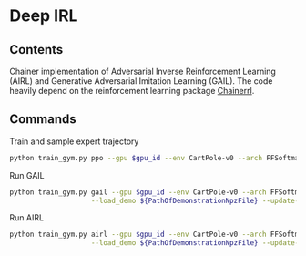 # Deep IRL

## Contents

Chainer implementation of Adversarial Inverse Reinforcement Learning (AIRL) and Generative Adversarial Imitation Learning (GAIL). 
The code heavily depend on the reinforcement learning package [Chainerrl](https://github.com/chainer/chainerrl/tree/master/chainerrl).

## Commands

Train and sample expert trajectory
```bash
python train_gym.py ppo --gpu $gpu_id --env CartPole-v0 --arch FFSoftmax --steps 50000 
```

Run GAIL
```bash
python train_gym.py gail --gpu $gpu_id --env CartPole-v0 --arch FFSoftmax --steps 100000 \
                    --load_demo ${PathOfDemonstrationNpzFile} --update-interval 128 --entropy-coef 0.01
```

Run AIRL
```bash
python train_gym.py airl --gpu $gpu_id --env CartPole-v0 --arch FFSoftmax --steps 100000 \
                    --load_demo ${PathOfDemonstrationNpzFile} --update-interval 128 --entropy-coef 0.01
```

